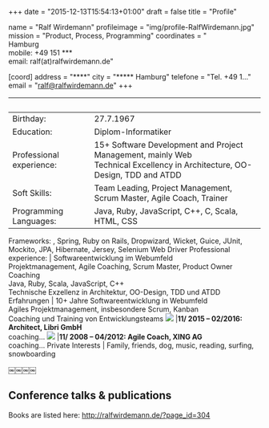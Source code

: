 +++
date = "2015-12-13T15:54:13+01:00"
draft = false
title = "Profile"

name 			= "Ralf Wirdemann"
profileimage 	= "img/profile-RalfWirdemann.jpg"
mission 		= "Product, Process, Programming"
coordinates 	= "****<br>**** Hamburg<br>mobile: +49 151 ***<br>email: ralf(at)ralfwirdemann.de"


[coord]
	address = "****"
	city = "***** Hamburg"
	telefone = "Tel. +49 1..."
	email = "ralf@ralfwirdemann.de"
+++

&nbsp;  | &nbsp;
--------|-------
Birthday:  | 27.7.1967
Education: | Diplom-Informatiker
Professional experience: | 15+ Software Development and Project Management, mainly Web<br>Technical Excellency in Architecture, OO-Design, TDD and ATDD
Soft Skills: | Team Leading, Project Management, Scrum Master, Agile Coach, Trainer
Programming Languages: | Java, Ruby, JavaScript, C++, C, Scala, HTML, CSS
Frameworks: 
, Spring, Ruby on Rails, Dropwizard, Wicket, Guice, JUnit, Mockito, JPA, Hibernate, Jersey, Selenium Web Driver
Professional experience: | Softwareentwicklung im Webumfeld<br>Projektmanagement, Agile Coaching, Scrum Master, Product Owner Coaching<br>Java, Ruby, Scala, JavaScript, C++<br>Technische Exzellenz in Architektur, OO-Design, TDD und ATDD
Erfahrungen | 10+ Jahre Softwareentwicklung in Webumfeld<br>Agiles Projektmanagement, insbesondere Scrum, Kanban<br>Coaching und Training von Entwicklungsteams
<img src="http://home.libri.de/fileadmin/user_upload/header_logo.png"> |**11/ 2015 – 02/2016: Architect, Libri GmbH**<br>coaching...
<img src="https://corporate.xing.com/typo3temp/pics/b994770776.jpg"> |**11/ 2008 – 04/2012: Agile Coach, XING AG**<br>coaching...
Private Interests | Family, friends, dog, music, reading, surfing, snowboarding



￼￼￼￼
## Conference talks & publications

Books are listed here: http://ralfwirdemann.de/?page_id=304

